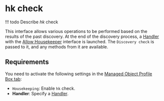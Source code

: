 # hk check

<!-- prettier-ignore -->
!!! todo
    Describe *hk* check

This interface allows various operations to be performed based on the results of the past discovery. At the end of the discovery process, a [Handler](../../handlers-reference/index.md) with the [Allow Housekeeper](../../handlers-reference/housekeeper.md) interface is launched. The `Discovery check` is passed to it, and any methods from it are available.

## Requirements

You need to activate the following settings in the [Managed Object Profile Box tab](../../concepts/managed-object-profile/index.md#Box(Full_Polling)):

- `Housekeeping`: Enable `hk` check.
- **Handler**: Specify a [Handler](../../handlers-reference/index.md).
